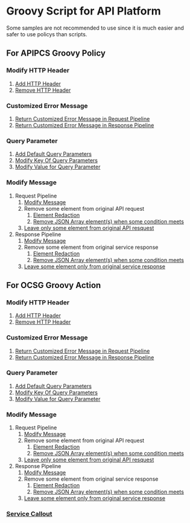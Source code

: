 # Groovy Script for API Platform

Some samples are not recommended to use since it is much easier and safer to use policys than scripts.

## For APIPCS Groovy Policy
### Modify HTTP Header
1. [Add HTTP Header](apip/AddHTTPHeader.groovy)
2. [Remove HTTP Header](apip/RemoveHTTPHeader.groovy)

### Customized Error Message
1. [Return Customized Error Message in Request Pipeline](apip/ReturnCustomizedErrorMessageInRequestPipeline.groovy)
2. [Return Customized Error Message in Response Pipeline](apip/ReturnCustomizedErrorMessageInResponsePipeline.groovy)

### Query Parameter
1. [Add Default Query Parameters](apip/AddDefaultQueryParameter.groovy)
2. [Modify Key Of Query Parameters](apip/ModifyQueryParameterKey.groovy)
3. [Modify Value for Query Parameter](apip/ModifyQueryParameterValue.groovy)

### Modify Message
1. Request Pipeline
    1. [Modify Message](apip/ModifyMessageInRequestPipeline.groovy)
    2. Remove some element from original API request
        1. [Element Redaction](apip/ElementRedaction_RemoveElementFromAPIRequest.groovy)
        2. [Remove JSON Array element(s) when some condition meets](apip/RemoveElementsFromJSONList.groovy)
    3. [Leave only some element from original API resquest](apip/ElementRedaction_LeaveElementFromAPIRequest.groovy)
2. Response Pipeline
    1. [Modify Message](apip/ModifyMessageInResponsePipeline.groovy)
    2. Remove some element from original service response
        1. [Element Redaction](apip/ElementRedaction_RemoveElementFromServiceResponse.groovy)
        2. [Remove JSON Array element(s) when some condition meets](apip/RemoveElementsFromJSONList.groovy)
    3. [Leave some element only from original service response](apip/ElementRedaction_LleaveElementFromServiceResponse.groovy)

## For OCSG Groovy Action
### Modify HTTP Header
1. [Add HTTP Header](ocsg/AddHTTPHeader.groovy)
2. [Remove HTTP Header](ocsg/RemoveHTTPHeader.groovy)

### Customized Error Message
1. [Return Customized Error Message in Request Pipeline](ocsg/ReturnCustomizedErrorMessageInRequestPipeline.groovy)
2. [Return Customized Error Message in Response Pipeline](ocsg/ReturnCustomizedErrorMessageInResponsePipeline.groovy)

### Query Parameter
1. [Add Default Query Parameters](ocsg/AddDefaultQueryParameter.groovy)
2. [Modify Key Of Query Parameters](ocsg/ModifyQueryParameterKey.groovy)
3. [Modify Value for Query Parameter](ocsg/ModifyQueryParameterValue.groovy)

### Modify Message
1. Request Pipeline
    1. [Modify Message](ocsg/ModifyMessageInRequestPipeline.groovy)
    2. Remove some element from original API request
        1. [Element Redaction](ocsg/ElementRedaction_RemoveElementFromAPIRequest.groovy)
        2. [Remove JSON Array element(s) when some condition meets](ocsg/RemoveElementsFromJSONList.groovy)
    3. [Leave only some element from original API resquest](ocsg/ElementRedaction_LeaveElementFromAPIRequest.groovy)
2. Response Pipeline
    1. [Modify Message](ocsg/ModifyMessageInResponsePipeline.groovy)
    2. Remove some element from original service response
        1. [Element Redaction](ocsg/ElementRedaction_RemoveElementFromServiceResponse.groovy)
        2. [Remove JSON Array element(s) when some condition meets](ocsg/RemoveElementsFromJSONList.groovy)
    3. [Leave some element only from original service response](ocsg/ElementRedaction_LleaveElementFromServiceResponse.groovy)

### [Service Callout](ocsg/ServiceCallOut.groovy)
